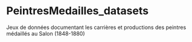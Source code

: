 # PeintresMedailles_datasets
Jeux de données documentant les carrières et productions des peintres médaillés au Salon (1848-1880)
